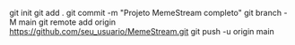 git init
git add .
git commit -m "Projeto MemeStream completo"
git branch -M main
git remote add origin https://github.com/seu_usuario/MemeStream.git
git push -u origin main
